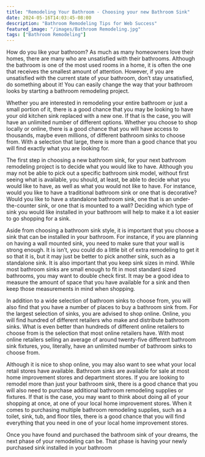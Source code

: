```yaml
---
title: "Remodeling Your Bathroom - Choosing your new Bathroom Sink"
date: 2024-05-16T14:03:45-08:00
description: "Bathroom Remodeling Tips for Web Success"
featured_image: "/images/Bathroom Remodeling.jpg"
tags: ["Bathroom Remodeling"]
---
```



How do you like your bathroom?  As much as many homeowners love their homes, there are many who are unsatisfied with their bathrooms. Although the bathroom is one of the most used rooms in a home, it is often the one that receives the smallest amount of attention.  However, if you are unsatisfied with the current state of your bathroom, don’t stay unsatisfied, do something about it!  You can easily change the way that your bathroom looks by starting a bathroom remodeling project.

Whether you are interested in remodeling your entire bathroom or just a small portion of it, there is a good chance that you may be looking to have your old kitchen sink replaced with a new one.  If that is the case, you will have an unlimited number of different options. Whether you choose to shop locally or online, there is a good chance that you will have access to thousands, maybe even millions, of different bathroom sinks to choose from. With a selection that large, there is more than a good chance that you will find exactly what you are looking for.

The first step in choosing a new bathroom sink, for your next bathroom remodeling project is to decide what you would like to have. Although you may not be able to pick out a specific bathroom sink model, without first seeing what is available, you should, at least, be able to decide what you would like to have, as well as what you would not like to have. For instance, would you like to have a traditional bathroom sink or one that is decorative?  Would you like to have a standalone bathroom sink, one that is an under-the-counter sink, or one that is mounted to a wall?  Deciding which type of sink you would like installed in your bathroom will help to make it a lot easier to go shopping for a sink. 

Aside from choosing a bathroom sink style, it is important that you choose a sink that can be installed in your bathroom. For instance, if you are planning on having a wall mounted sink, you need to make sure that your wall is strong enough.  It is isn’t, you could do a little bit of extra remodeling to get it so that it is, but it may just be better to pick another sink, such as a standalone sink.  It is also important that you keep sink sizes in mind. While most bathroom sinks are small enough to fit in most standard sized bathrooms, you may want to double check first. It may be a good idea to measure the amount of space that you have available for a sink and then keep those measurements in mind when shopping.

In addition to a wide selection of bathroom sinks to choose from, you will also find that you have a number of places to buy a bathroom sink from.  For the largest selection of sinks, you are advised to shop online.  Online, you will find hundred of different retailers who make and distribute bathroom sinks. What is even better than hundreds of different online retailers to choose from is the selection that most online retailers have.  With most online retailers selling an average of around twenty-five different bathroom sink fixtures, you, literally, have an unlimited number of bathroom sinks to choose from.  

Although it is nice to shop online, you may also want to see what your local retail stores have available.  Bathroom sinks are available for sale at most home improvement stores and department stores. If you are looking to remodel more than just your bathroom sink, there is a good chance that you will also need to purchase additional bathroom remodeling supplies or fixtures.  If that is the case, you may want to think about doing all of your shopping at once, at one of your local home improvement stores. When it comes to purchasing multiple bathroom remodeling supplies, such as a toilet, sink, tub, and floor tiles, there is a good chance that you will find everything that you need in one of your local home improvement stores.

Once you have found and purchased the bathroom sink of your dreams, the next phase of your remodeling can be. That phase is having your newly purchased sink installed in your bathroom

